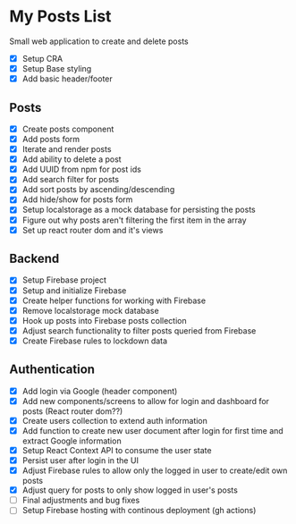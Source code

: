 # My Posts List

Small web application to create and delete posts

- [x] Setup CRA
- [x] Setup Base styling
- [x] Add basic header/footer

## Posts

- [x] Create posts component
- [x] Add posts form
- [x] Iterate and render posts
- [x] Add ability to delete a post
- [x] Add UUID from npm for post ids
- [x] Add search filter for posts
- [x] Add sort posts by ascending/descending
- [x] Add hide/show for posts form
- [x] Setup localstorage as a mock database for persisting the posts
- [x] Figure out why posts aren't filtering the first item in the array
- [x] Set up react router dom and it's views

## Backend

- [x] Setup Firebase project
- [x] Setup and initialize Firebase
- [x] Create helper functions for working with Firebase
- [x] Remove localstorage mock database
- [x] Hook up posts into Firebase posts collection
- [x] Adjust search functionality to filter posts queried from Firebase
- [x] Create Firebase rules to lockdown data

## Authentication

- [x] Add login via Google (header component)
- [x] Add new components/screens to allow for login and dashboard for posts (React router dom??)
- [x] Create users collection to extend auth information
- [x] Add function to create new user document after login for first time and extract Google information
- [x] Setup React Context API to consume the user state
- [x] Persist user after login in the UI
- [x] Adjust Firebase rules to allow only the logged in user to create/edit own posts
- [x] Adjust query for posts to only show logged in user's posts
- [ ] Final adjustments and bug fixes
- [ ] Setup Firebase hosting with continous deployment (gh actions)
